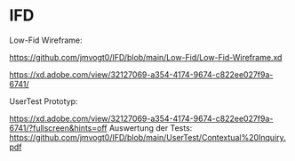 # IFD

Low-Fid Wireframe:

https://github.com/jmvogt0/IFD/blob/main/Low-Fid/Low-Fid-Wireframe.xd

https://xd.adobe.com/view/32127069-a354-4174-9674-c822ee027f9a-6741/

UserTest Prototyp:

https://xd.adobe.com/view/32127069-a354-4174-9674-c822ee027f9a-6741/?fullscreen&hints=off
Auswertung der Tests:
https://github.com/jmvogt0/IFD/blob/main/UserTest/Contextual%20Inquiry.pdf
